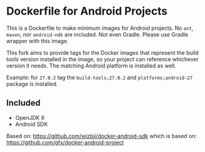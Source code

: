 # Dockerfile for Android Projects

This is a Dockerfile to make minimum images for Android projects.
No `ant`, `maven`, nor `android-ndk` are included. Not even Gradle. Please use Gradle wrapper with this image.

This fork aims to provide tags for the Docker images that represent the build tools version installed in the image, so your project can reference whichever version it needs. The matching Android platform is installed as well.

Example: for `27.0.2` tag the `build-tools;27.0.2` and `platforms;android-27` package is installed.

## Included

* OpenJDK 8
* Android SDK

Based on: https://github.com/wizbii/docker-android-sdk which is based on: https://github.com/gfx/docker-android-project
